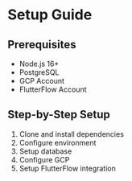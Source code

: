 # Setup Guide

## Prerequisites

- Node.js 16+
- PostgreSQL
- GCP Account
- FlutterFlow Account

## Step-by-Step Setup

1. Clone and install dependencies
2. Configure environment
3. Setup database
4. Configure GCP
5. Setup FlutterFlow integration